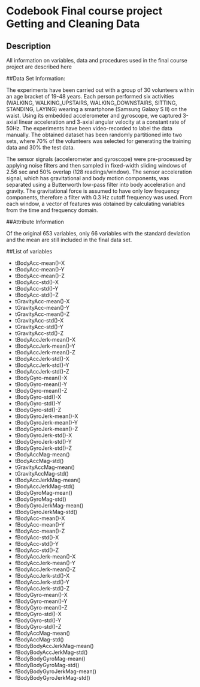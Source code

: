 # Codebook Final course project Getting and Cleaning Data
## Description
All information on variables, data and procedures used in the final course project are described here

##Data Set Information:

The experiments have been carried out with a group of 30 volunteers within an age bracket of 19-48 years. Each person performed six activities (WALKING, WALKING_UPSTAIRS, WALKING_DOWNSTAIRS, SITTING, STANDING, LAYING) wearing a smartphone (Samsung Galaxy S II) on the waist. Using its embedded accelerometer and gyroscope, we captured 3-axial linear acceleration and 3-axial angular velocity at a constant rate of 50Hz. The experiments have been video-recorded to label the data manually. The obtained dataset has been randomly partitioned into two sets, where 70% of the volunteers was selected for generating the training data and 30% the test data.

The sensor signals (accelerometer and gyroscope) were pre-processed by applying noise filters and then sampled in fixed-width sliding windows of 2.56 sec and 50% overlap (128 readings/window). The sensor acceleration signal, which has gravitational and body motion components, was separated using a Butterworth low-pass filter into body acceleration and gravity. The gravitational force is assumed to have only low frequency components, therefore a filter with 0.3 Hz cutoff frequency was used. From each window, a vector of features was obtained by calculating variables from the time and frequency domain.


##Attribute Information

Of the original 653 variables, only 66 variables with the standard deviation and the mean are still included in the final data set. 


##List of variables

+ tBodyAcc-mean()-X
+ tBodyAcc-mean()-Y
+ tBodyAcc-mean()-Z
+ tBodyAcc-std()-X
+ tBodyAcc-std()-Y
+ tBodyAcc-std()-Z
+ tGravityAcc-mean()-X
+ tGravityAcc-mean()-Y
+ tGravityAcc-mean()-Z
+ tGravityAcc-std()-X
+ tGravityAcc-std()-Y
+ tGravityAcc-std()-Z
+ tBodyAccJerk-mean()-X
+ tBodyAccJerk-mean()-Y
+ tBodyAccJerk-mean()-Z
+ tBodyAccJerk-std()-X
+ tBodyAccJerk-std()-Y
+ tBodyAccJerk-std()-Z
+ tBodyGyro-mean()-X
+ tBodyGyro-mean()-Y
+ tBodyGyro-mean()-Z
+ tBodyGyro-std()-X
+ tBodyGyro-std()-Y
+ tBodyGyro-std()-Z
+ tBodyGyroJerk-mean()-X
+ tBodyGyroJerk-mean()-Y
+ tBodyGyroJerk-mean()-Z
+ tBodyGyroJerk-std()-X
+ tBodyGyroJerk-std()-Y
+ tBodyGyroJerk-std()-Z
+ tBodyAccMag-mean()
+ tBodyAccMag-std()
+ tGravityAccMag-mean()
+ tGravityAccMag-std()
+ tBodyAccJerkMag-mean()
+ tBodyAccJerkMag-std()
+ tBodyGyroMag-mean()
+ tBodyGyroMag-std()
+ tBodyGyroJerkMag-mean()
+ tBodyGyroJerkMag-std()
+ fBodyAcc-mean()-X
+ fBodyAcc-mean()-Y
+ fBodyAcc-mean()-Z
+ fBodyAcc-std()-X
+ fBodyAcc-std()-Y
+ fBodyAcc-std()-Z
+ fBodyAccJerk-mean()-X
+ fBodyAccJerk-mean()-Y
+ fBodyAccJerk-mean()-Z
+ fBodyAccJerk-std()-X
+ fBodyAccJerk-std()-Y
+ fBodyAccJerk-std()-Z
+ fBodyGyro-mean()-X
+ fBodyGyro-mean()-Y
+ fBodyGyro-mean()-Z
+ fBodyGyro-std()-X
+ fBodyGyro-std()-Y
+ fBodyGyro-std()-Z
+ fBodyAccMag-mean()
+ fBodyAccMag-std()
+ fBodyBodyAccJerkMag-mean()
+ fBodyBodyAccJerkMag-std()
+ fBodyBodyGyroMag-mean()
+ fBodyBodyGyroMag-std()
+ fBodyBodyGyroJerkMag-mean()
+ fBodyBodyGyroJerkMag-std()
